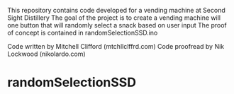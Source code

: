 This repository contains code developed for a vending machine at Second Sight Distillery
The goal of the project is to create a vending machine will one button that will randomly select a snack based on user input
The proof of concept is contained in randomSelectionSSD.ino

Code written by Mitchell Clifford (mtchllclffrd.com)
Code proofread by Nik Lockwood (nikolardo.com)

# randomSelectionSSD
